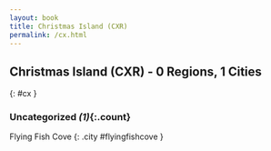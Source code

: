 ```yaml
---
layout: book
title: Christmas Island (CXR)
permalink: /cx.html
---
```


## Christmas Island (CXR) - 0 Regions, 1 Cities
{: #cx }





### Uncategorized _(1)_{:.count}


Flying Fish Cove  {: .city #flyingfishcove } <br>


 
